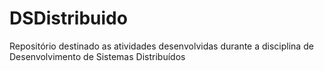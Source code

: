 # DSDistribuido
Repositório destinado as atividades desenvolvidas durante a disciplina de Desenvolvimento de Sistemas Distribuídos
